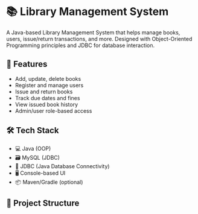 # 📚 Library Management System

A Java-based Library Management System that helps manage books, users, issue/return transactions, and more. Designed with Object-Oriented Programming principles and JDBC for database interaction.

## 🚀 Features

- Add, update, delete books
- Register and manage users
- Issue and return books
- Track due dates and fines
- View issued book history
- Admin/user role-based access

## 🛠️ Tech Stack

- 💻 Java (OOP)
- 🗃️ MySQL (JDBC)
- 📄 JDBC (Java Database Connectivity)
- 🖥️ Console-based UI
- 📦 Maven/Gradle (optional)

## 📂 Project Structure

